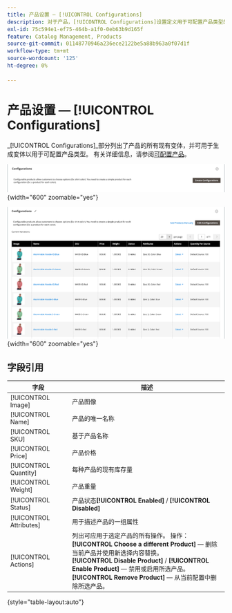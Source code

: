 ```yaml
---
title: 产品设置 — [!UICONTROL Configurations]
description: 对于产品，[!UICONTROL Configurations]设置定义用于可配置产品类型的变体。
exl-id: 75c594e1-ef75-464b-a1f0-0eb63b9d165f
feature: Catalog Management, Products
source-git-commit: 01148770946a236ece2122be5a88b963a0f07d1f
workflow-type: tm+mt
source-wordcount: '125'
ht-degree: 0%

---
```


# 产品设置 — [!UICONTROL Configurations]

_[!UICONTROL Configurations]_部分列出了产品的所有现有变体，并可用于生成变体以用于可配置产品类型。 有关详细信息，请参阅[可配置产品](product-create-configurable.md)。

![配置节](./assets/product-configurable-create-configurations.png){width="600" zoomable="yes"}

![产品配置](./assets/product-configurations-hoodie.png){width="600" zoomable="yes"}

## 字段引用

| 字段 | 描述 |
|--- |--- |
| [!UICONTROL Image] | 产品图像 |
| [!UICONTROL Name] | 产品的唯一名称 |
| [!UICONTROL SKU] | 基于产品名称 |
| [!UICONTROL Price] | 产品价格 |
| [!UICONTROL Quantity] | 每种产品的现有库存量 |
| [!UICONTROL Weight] | 产品重量 |
| [!UICONTROL Status] | 产品状态&#x200B;**[!UICONTROL Enabled]** / **[!UICONTROL Disabled]** |
| [!UICONTROL Attributes] | 用于描述产品的一组属性 |
| [!UICONTROL Actions] | 列出可应用于选定产品的所有操作。 操作：<br /> **[!UICONTROL Choose a different Product]** — 删除当前产品并使用新选择内容替换。<br /> **[!UICONTROL Disable Product]** / **[!UICONTROL Enable Product]** — 禁用或启用所选产品。<br /> **[!UICONTROL Remove Product]** — 从当前配置中删除所选产品。 |

{style="table-layout:auto"}
